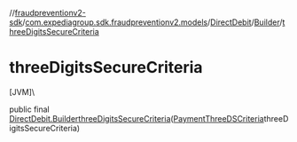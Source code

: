 //[fraudpreventionv2-sdk](../../../../index.md)/[com.expediagroup.sdk.fraudpreventionv2.models](../../index.md)/[DirectDebit](../index.md)/[Builder](index.md)/[threeDigitsSecureCriteria](three-digits-secure-criteria.md)

# threeDigitsSecureCriteria

[JVM]\

public final [DirectDebit.Builder](index.md)[threeDigitsSecureCriteria](three-digits-secure-criteria.md)([PaymentThreeDSCriteria](../../-payment-three-d-s-criteria/index.md)threeDigitsSecureCriteria)

